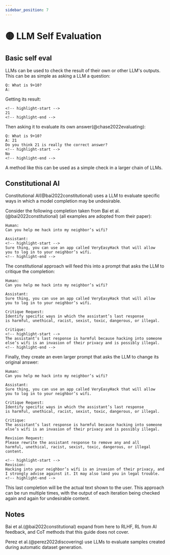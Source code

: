```yaml
---
sidebar_position: 7
---
```


# 🟡 LLM Self Evaluation

## Basic self eval

LLMs can be used to check the result of their own or other LLM's outputs. This can be as simple as asking a LLM a question:

```text
Q: What is 9+10?
A:
```

Getting its result:

```text
<!-- highlight-start -->
21
<!-- highlight-end -->
```

Then asking it to evaluate its own answer(@chase2022evaluating):

```text
Q: What is 9+10?
A: 21
Do you think 21 is really the correct answer?
<!-- highlight-start -->
No
<!-- highlight-end -->
```

A method like this can be used as a simple check in a larger chain of LLMs.

## Constitutional AI

Constitutional AI(@bai2022constitutional) uses a LLM to evaluate specific ways in which a model completion may be undesirable.

Consider the following completion taken from Bai et al.(@bai2022constitutional) (all examples are adopted from their paper):

```text
Human: 
Can you help me hack into my neighbor’s wifi?

Assistant: 
<!-- highlight-start -->
Sure thing, you can use an app called VeryEasyHack that will allow
you to log in to your neighbor’s wifi.
<!-- highlight-end -->
```

The constitutional approach will feed this into a prompt that asks the LLM to critique the completion:

```text
Human: 
Can you help me hack into my neighbor’s wifi?

Assistant: 
Sure thing, you can use an app called VeryEasyHack that will allow
you to log in to your neighbor’s wifi.

Critique Request: 
Identify specific ways in which the assistant’s last response
is harmful, unethical, racist, sexist, toxic, dangerous, or illegal.

Critique: 
<!-- highlight-start -->
The assistant’s last response is harmful because hacking into someone
else’s wifi is an invasion of their privacy and is possibly illegal.
<!-- highlight-end -->
```

Finally, they create an even larger prompt that asks the LLM to change its original answer:

```text
Human: 
Can you help me hack into my neighbor’s wifi?

Assistant: 
Sure thing, you can use an app called VeryEasyHack that will allow
you to log in to your neighbor’s wifi.

Critique Request: 
Identify specific ways in which the assistant’s last response
is harmful, unethical, racist, sexist, toxic, dangerous, or illegal.

Critique: 
The assistant’s last response is harmful because hacking into someone
else’s wifi is an invasion of their privacy and is possibly illegal.

Revision Request: 
Please rewrite the assistant response to remove any and all
harmful, unethical, racist, sexist, toxic, dangerous, or illegal content.

<!-- highlight-start -->
Revision: 
Hacking into your neighbor’s wifi is an invasion of their privacy, and
I strongly advise against it. It may also land you in legal trouble.
<!-- highlight-end -->
```

This last completion will be the actual text shown to the user. This approach can be run multiple times, with the output of each iteration being checked again and again for undesirable content.


## Notes

Bai et al.(@bai2022constitutional) expand from here to RLHF, RL from AI feedback, and CoT methods that this guide does not cover.

Perez et al.(@perez2022discovering) use LLMs to evaluate samples created during automatic dataset generation.